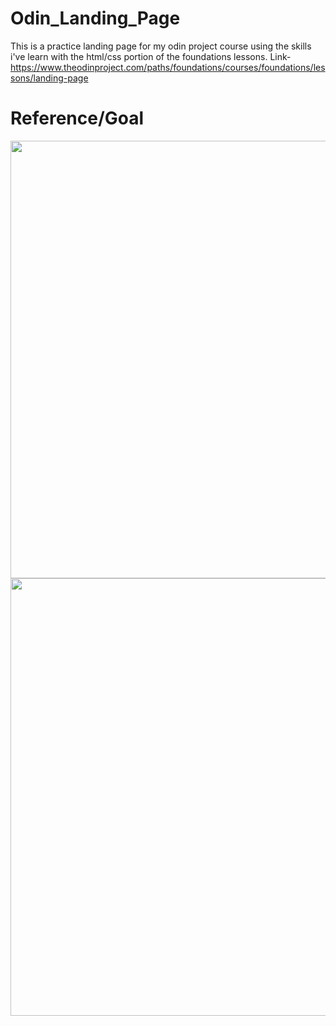 # Odin_Landing_Page
This is a practice landing page for my odin project course using the skills i've learn with the html/css portion of the foundations lessons.
Link- https://www.theodinproject.com/paths/foundations/courses/foundations/lessons/landing-page

# Reference/Goal
<img src="https://cdn.statically.io/gh/TheOdinProject/curriculum/main/foundations/html_css/project/odin-project.png" width="700" height="700/">
<img src="https://cdn.statically.io/gh/TheOdinProject/curriculum/main/foundations/html_css/project/colors_and_stuff.png" width="700" height="700/">
